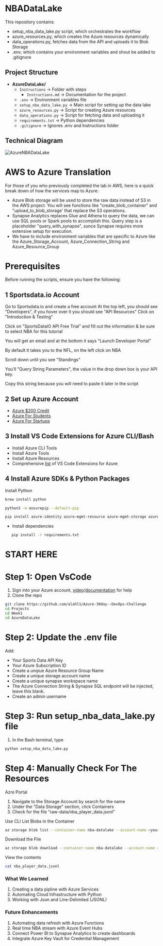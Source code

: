 # NBADataLake
This repository contains:
- setup_nba_data_lake.py script, which orchestrates the workflow
- azure_resources.py, which creates the Azure resources dynamically
- data_operations.py, fetches data from the API and uploads it to Blob Storage
- .env, which contains your environment variables and shout be added to .gitignore

## **Project Structure**
- **AzureDataLake/**
    - `Instructions` → Folder with steps
      - `Instructions.md` → Documentation for the project
  - `.env` → Environment variables file
  - `setup_nba_data_lake.py` → Main script for setting up the data lake
  - `azure_resources.py` → Script for creating Azure resources
  - `data_operations.py` → Script for fetching data and uploading it
  - `requirements.txt` → Python dependencies
  - `.gitignore` → Ignores .env and Instructions folder
 
## **Technical Diagram**
![AzureNBADataLake](https://github.com/user-attachments/assets/82543fe4-8512-466c-9a18-4d6c8a925589)


# AWS to Azure Translation

For those of you who previously completed the lab in AWS, here is a quick break down of how the services map to Azure:

- Azure Blob storage will be used to store the raw data instead of S3 in the AWS project. You will see functions like "create_blob_container" and "upload_to_blob_storage' that replace the S3 operations.
- Synapse Analytics replaces Glue and Athena to query the data, we can use SQL pools or Spark pools to accomplish this. Query step is a placeholder "query_with_synapse", sunce Synapse requires more extensive setup for execution.
- We have to include environment variables that are specific to Azure like the Azure_Storage_Account, Azure_Connection_String and Azure_Resource_Group


# Prerequisites
Before running the scripts, ensure you have the following:

## **1** Sportsdata.io Account

Go to Sportsdata.io and create a free account
At the top left, you should see "Developers", if you hover over it you should see "API Resources"
Click on "Introduction & Testing"

Click on "SportsDataIO API Free Trial" and fill out the information & be sure to select NBA for this tutorial

You will get an email and at the bottom it says "Launch Developer Portal"

By default it takes you to the NFL, on the left click on NBA

Scroll down until you see "Standings"

You'll "Query String Parameters", the value in the drop down box is your API key. 

Copy this string because you will need to paste it later in the script

## **2** Set up Azure Account
- [Azure $200 Credit](https://azure.microsoft.com/en-us/pricing/purchase-options/azure-account/search?ef_id=_k_Cj0KCQiA-5a9BhCBARIsACwMkJ67jIcqe3S-QU-D_O1aHxhjC1WkH61u0loQD0H5-tu3OJsRpoy8uz4aAnepEALw_wcB_k_&OCID=AIDcmm5edswduu_SEM__k_Cj0KCQiA-5a9BhCBARIsACwMkJ67jIcqe3S-QU-D_O1aHxhjC1WkH61u0loQD0H5-tu3OJsRpoy8uz4aAnepEALw_wcB_k_&gad_source=1&gclid=Cj0KCQiA-5a9BhCBARIsACwMkJ67jIcqe3S-QU-D_O1aHxhjC1WkH61u0loQD0H5-tu3OJsRpoy8uz4aAnepEALw_wcB)
- [Azure For Students](https://azure.microsoft.com/en-us/free/students)
- [Azure For Startups](https://www.microsoft.com/en-us/startups)

## **3** Install VS Code Extensions for Azure CLI/Bash
- Install Azure CLI Tools
- Install Azure Tools
- Install Azure Resources
- Comprehensive [list](https://code.visualstudio.com/docs/azure/overview) of VS Code Extensions for Azure 

## **4** Install Azure SDKs & Python Packages
Install Python
```bash
brew install python
```

```bash
python3 -m ensurepip --default-pip
```

```bash
pip install azure-identity azure-mgmt-resource azure-mgmt-storage azure-mgmt-synapse azure-storage-blob python-dotenv requests
```

- Install dependencies
```bash
   pip install -r requirements.txt
```

# START HERE 
# Step 1: Open VsCode

1. Sign into your Azure account, [video](https://www.youtube.com/watch?v=kAbKjr3geW4)/[documentation](https://code.visualstudio.com/docs/azure/gettingstarted#:~:text=Select%20the%20Azure%20icon%20in,services%20right%20from%20VS%20Code.) for help
2. Clone the repo
```bash
git clone https://github.com/alahl1/Azure-30day--DevOps-Challenge
cd Projects
cd Week1
cd AzureDataLake
```
# Step 2: Update the .env file
Add:
- Your Sports Data API Key
- Your Azure Subscription ID
- Create a unqiue Azure Resource Group Name
- Create a unique storage account name
- Create a unique synapse workspace name
- The Azure Connection String & Synapse SQL endpoint will be injected, leave this blank.
- Create an admin username

# Step 3: Run setup_nba_data_lake.py file
1.  In the Bash terminal, type
```bash
python setup_nba_data_lake.py
```

# Step 4: Manually Check For The Resources
Azre Portal
1. Navigate to the Storage Account by search for the name
2. Under the "Data Storage" section, click Containers
3. Check for the file "raw-data/nba_player_data.jsonl"

Use CLI 
List Blobs in the Container
```bash
az storage blob list --container-name nba-datalake --account-name <your_storage_account_name> --query "[].name" --output table
```

Download the File
```bash
az storage blob download --container-name nba-datalake --account-name <your_storage_account_name> --name raw-data/nba_player_data.jsonl --file nba_player_data.jsonl
```
View the contents
```bash
cat nba_player_data.jsonl
```

### **What We Learned**
1. Creating a data pipline with Azure Services
2. Automating Cloud Infrastructure with Python
3. Working with Json and Line-Delimited (JSONL)

### **Future Enhancements**
1. Automating data refresh with Azure Functions
2. Real time NBA stream with Azure Event Hubs
3. Connect Power BI to Synapse Analytics to create dashboards
4. Integrate Azure Key Vault for Credential Management
